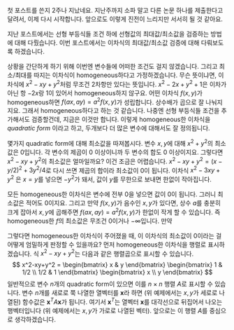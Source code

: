 첫 포스트를 쓴지 2주나 지났네요. 지난주까지 소파 말고 다른 논문 하나를 제출한다고 달려서, 이제 다시 시작합니다. 앞으로도 이렇게 진전이 느리지만 서서히 될 것 같아요.

지난 포스트에서는 선형 부등식들 조건 하에 선형값의 최대값/최소값을 검증하는 방법에 대해 다뤘습니다. 이번 포스트에서는 이차식의 최대값/최소값 검증에 대해 다뤄보도록 하겠습니다.

상황을 간단하게 하기 위해 이번엔 변수들에 어떠한 조건도 걸지 않겠습니다. 그리고 최소/최대를 따지는 이차식이 homogeneous하다고 가정하겠습니다. 무슨 뜻이냐면, 이차식에 $x^2-xy+y^2$처럼 무조건 2차항만 있다는 뜻입니다. $x^2-2x+y^2+1$은 이차가 아닌 항 $-2x$랑 $1$이 있어서 homogeneous하지 않구요. 어떤 이차식 $f(x, y)$가 homogeneous하면 $f(ax, ay) = a^2 f(x, y)$가 성립합니다. 상수배가 곱으로 잘 나눠지지요. 그래서 homogeneous하다고 하는 것 같습니다. 나중엔 선형 부등식들 조건을 추가해서도 검증할건데, 지금은 이것만 합니다. 이렇게 homogeneous한 이차식을 _quadratic form_ 이라고 하고, 두개보다 더 많은 변수에 대해서도 잘 정의됩니다.

몇가지 quadratic form에 대해 최소값을 따져봅시다. 변수 $x, y$에 대해 $x^2+y^2$의 최소값은 0입니다. 각 변수의 제곱이 0 이상이니까 두 변수의 합도 0 이상이지요. 그렇다면 $x^2-xy + y^2$의 최소값은 얼마일까요? 이건 조금은 어렵습니다. $x^2-xy + y^2 = (x-y/2)^2+3y^2/4$로 다시 쓰면 제곱의 합이라 최소값이 0이 됩니다. 이차식 $x^2-3xy+y^2$ 은 $x=y$를 넣으면 $-y^2$가 돼서, 값이 $y$를 무한으로 보내면 한없이 작아집니다.

모든 homogeneous한 이차식은 변수에 전부 0을 넣으면 값이 0이 됩니다. 그러니 최소값은 적어도 0이지요. 그리고 만약 $f(x, y)$가 음수인 $x, y$가 있다면, 상수 $a$를 충분히 크게 잡아서 $x, y$에 곱해주면 $f(ax, ay)=a^2 f(x, y)$가 한없이 작게 할 수 있습니다. 즉 homogeneous한 $f$의 최소값은 무조건 $0$이거나 $-\infty$입니다. 만약 

그렇다면 homogeneous한 이차식이 주어졌을 때, 이 이차식의 최소값이 0이라는 걸 어떻게 엄밀하게 판정할 수 있을까요? 먼저 homogeneous한 이차식을 행렬로 표시하겠습니다. 식 $x^2-xy+y^2$는 다음과 같은 행렬곱으로 표시할 수 있습니다.
$$
x^2-xy+y^2 = 
\begin{bmatrix}
x & y
\end{bmatrix}
\begin{bmatrix}
1 & 1/2 \\
1/2 & 1
\end{bmatrix}
\begin{bmatrix}
x \\
y
\end{bmatrix}
$$
일반적으로 변수 $n$개의 quadratic form이 있으면 이를 $n \times n$ 행렬 $A$로 표시할 수 있습니다. 변수 $n$개를 새로로 쭉 나열한 열벡터를 $\mathbf{x}$라 하면 (위 예제에서는 $x, y$가 세로로 나열된) 함수값은 $\mathbf{x}^T A \mathbf{x}$가 됩니다. 여기서 $\mathbf{x}^T$는 열벡터 $\mathbf{x}$를 대각선으로 뒤집어서 나오는 행벡터입니다 (위 예제에서는 $x, y$가 가로로 나열된 벡터). 앞으로는 이 행렬 $A$를 중심으로 생각하겠습니다.

